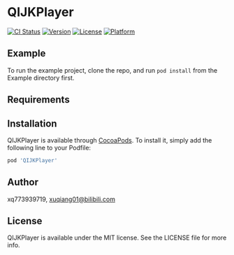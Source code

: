 # QIJKPlayer

[![CI Status](https://img.shields.io/travis/xq773939719/QIJKPlayer.svg?style=flat)](https://travis-ci.org/xq773939719/QIJKPlayer)
[![Version](https://img.shields.io/cocoapods/v/QIJKPlayer.svg?style=flat)](https://cocoapods.org/pods/QIJKPlayer)
[![License](https://img.shields.io/cocoapods/l/QIJKPlayer.svg?style=flat)](https://cocoapods.org/pods/QIJKPlayer)
[![Platform](https://img.shields.io/cocoapods/p/QIJKPlayer.svg?style=flat)](https://cocoapods.org/pods/QIJKPlayer)

## Example

To run the example project, clone the repo, and run `pod install` from the Example directory first.

## Requirements

## Installation

QIJKPlayer is available through [CocoaPods](https://cocoapods.org). To install
it, simply add the following line to your Podfile:

```ruby
pod 'QIJKPlayer'
```

## Author

xq773939719, xuqiang01@bilibili.com

## License

QIJKPlayer is available under the MIT license. See the LICENSE file for more info.
